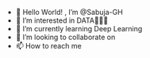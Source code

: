 - 👋 Hello World! , I’m @Sabuja-GH
- 👀 I’m interested in DATA🙉😻🤍
- 🌱 I’m currently learning Deep Learning
- 💞️ I’m looking to collaborate on 
- 📫 How to reach me 

<!---
Sabuja-GH/Sabuja-GH is a ✨ special ✨ repository because its `README.md` (this file) appears on your GitHub profile.
You can click the Preview link to take a look at your changes.
--->
